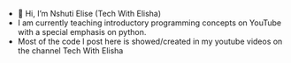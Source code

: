 - 👋 Hi, I’m Nshuti Elise  (Tech With Elisha)
- I am currently teaching introductory programming concepts on YouTube with a special emphasis on python.
- Most of the code I post here is showed/created in my youtube videos on the channel Tech With Elisha
<!---
nshuticode/nshuticode is a ✨ special ✨ repository because its `README.md` (this file) appears on your GitHub profile.
You can click the Preview link to take a look at your changes.
--->
